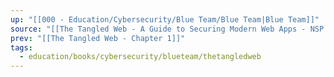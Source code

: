 ```yaml
---
up: "[[000 - Education/Cybersecurity/Blue Team/Blue Team|Blue Team]]"
source: "[[The Tangled Web - A Guide to Securing Modern Web Apps - NSP 1.pdf]]"
prev: "[[The Tangled Web - Chapter 1]]"
tags:
  - education/books/cybersecurity/blueteam/thetangledweb
---
```

